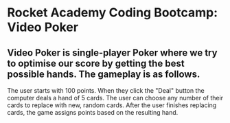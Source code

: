 # Rocket Academy Coding Bootcamp: Video Poker

## Video Poker is single-player Poker where we try to optimise our score by getting the best possible hands. The gameplay is as follows.
The user starts with 100 points.
When they click the "Deal" button the computer deals a hand of 5 cards. The user can choose any number of their cards to replace with new, random cards.
After the user finishes replacing cards, the game assigns points based on the resulting hand.
